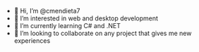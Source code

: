 - 👋 Hi, I’m @cmendieta7
- 👀 I’m interested in web and desktop development
- 🌱 I’m currently learning C# and .NET
- 💞️ I’m looking to collaborate on any project that gives me new experiences

<!---
cmendieta7/cmendieta7 is a ✨ special ✨ repository because its `README.md` (this file) appears on your GitHub profile.
You can click the Preview link to take a look at your changes.
--->
